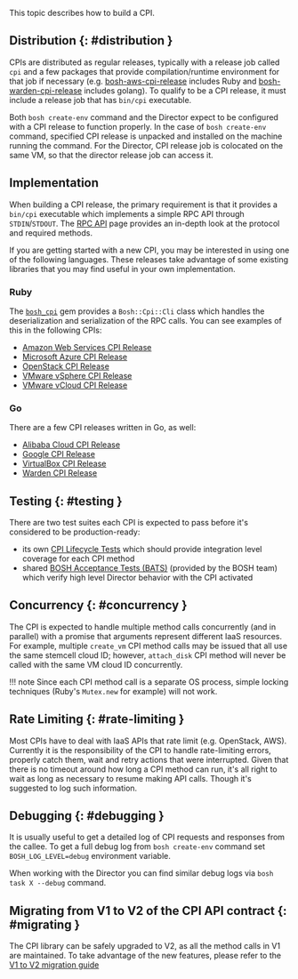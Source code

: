This topic describes how to build a CPI.

## Distribution {: #distribution }

CPIs are distributed as regular releases, typically with a release job called
`cpi` and a few packages that provide compilation/runtime environment for that
job if necessary (e.g. [bosh-aws-cpi-release][aws_cpi] includes Ruby and
[bosh-warden-cpi-release][warden_cpi] includes golang). To qualify to be a CPI
release, it must include a release job that has `bin/cpi` executable.

[aws_cpi]: https://github.com/cloudfoundry/bosh-aws-cpi-release
[warden_cpi]: https://github.com/cloudfoundry/bosh-warden-cpi-release

Both `bosh create-env` command and the Director expect to be configured with a CPI release to function properly. In the case of `bosh create-env` command, specified CPI release is unpacked and installed on the machine running the command. For the Director, CPI release job is colocated on the same VM, so that the director release job can access it.


## Implementation

When building a CPI release, the primary requirement is that it provides a `bin/cpi` executable which implements a simple RPC API through `STDIN`/`STDOUT`. The [RPC API](cpi-api-rpc.md) page provides an in-depth look at the protocol and required methods.

If you are getting started with a new CPI, you may be interested in using one of the following languages. These releases take advantage of some existing libraries that you may find useful in your own implementation.


### Ruby

The [`bosh_cpi`](https://rubygems.org/gems/bosh_cpi) gem provides a `Bosh::Cpi::Cli` class which handles the deserialization and serialization of the RPC calls. You can see examples of this in the following CPIs:

 * [Amazon Web Services CPI Release](https://github.com/cloudfoundry/bosh-aws-cpi-release)
 * [Microsoft Azure CPI Release](https://github.com/cloudfoundry/bosh-azure-cpi-release)
 * [OpenStack CPI Release](https://github.com/cloudfoundry/bosh-openstack-cpi-release)
 * [VMware vSphere CPI Release](https://github.com/cloudfoundry/bosh-vsphere-cpi-release)
 * [VMware vCloud CPI Release](https://github.com/cloudfoundry-incubator/bosh-vcloud-cpi-release)


### Go

There are a few CPI releases written in Go, as well:

 * [Alibaba Cloud CPI Release](https://github.com/cloudfoundry-incubator/bosh-alicloud-cpi-release)
 * [Google CPI Release](https://github.com/cloudfoundry/bosh-google-cpi-release)
 * [VirtualBox CPI Release](https://github.com/cloudfoundry/bosh-virtualbox-cpi-release)
 * [Warden CPI Release](https://github.com/cloudfoundry/bosh-warden-cpi-release)


## Testing {: #testing }

There are two test suites each CPI is expected to pass before it's considered to be production-ready:

- its own [CPI Lifecycle Tests](https://github.com/cloudfoundry/bosh/blob/master/docs/running_tests.md#cpi-lifecycle-tests) which should provide integration level coverage for each CPI method
- shared [BOSH Acceptance Tests (BATS)](https://github.com/cloudfoundry/bosh/blob/master/docs/running_tests.md#bosh-acceptance-tests-bats) (provided by the BOSH team) which verify high level Director behavior with the CPI activated


## Concurrency {: #concurrency }

The CPI is expected to handle multiple method calls concurrently (and in parallel) with a promise that arguments represent different IaaS resources. For example, multiple `create_vm` CPI method calls may be issued that all use the same stemcell cloud ID; however, `attach_disk` CPI method will never be called with the same VM cloud ID concurrently.

!!! note
    Since each CPI method call is a separate OS process, simple locking techniques
    (Ruby's `Mutex.new` for example) will not work.


## Rate Limiting {: #rate-limiting }

Most CPIs have to deal with IaaS APIs that rate limit (e.g. OpenStack, AWS). Currently it is the responsibility of the CPI to handle rate-limiting errors, properly catch them, wait and retry actions that were interrupted. Given that there is no timeout around how long a CPI method can run, it's all right to wait as long as necessary to resume making API calls. Though it's suggested to log such information.


## Debugging {: #debugging }

It is usually useful to get a detailed log of CPI requests and responses from the callee. To get a full debug log from `bosh create-env` command set `BOSH_LOG_LEVEL=debug` environment variable.

When working with the Director you can find similar debug logs via `bosh task X --debug` command.

## Migrating from V1 to V2 of the CPI API contract {: #migrating }

The CPI library can be safely upgraded to V2, as all the method calls in V1 are maintained. To take advantage of the new features, please refer to the [V1 to V2 migration guide](cpi-api-v2-migration-guide.md)
